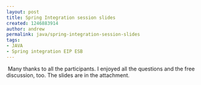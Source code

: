 ```yaml
---
layout: post
title: Spring Integration session slides
created: 1246883914
author: andrew
permalink: java/spring-integration-session-slides
tags:
- JAVA
- Spring integration EIP ESB
---
```

<p>&nbsp;Many thanks to all the participants. I enjoyed all the questions and the free discussion, too. The slides are in the attachment.</p>
